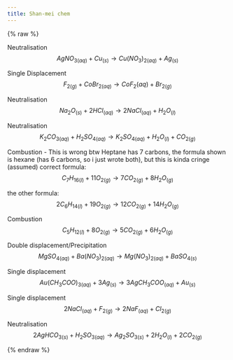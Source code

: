 ```yaml
---
title: Shan-mei chem
---
```


{% raw %}

Neutralisation
$${AgNO_3}_{(aq)}+{Cu}_{(s)}\rightarrow{{Cu(NO_{3})}_{2}}_{(aq)}+{Ag}_{(s)}$$

Single Displacement
$${F_2}_{(g)}+{CoBr_{2}}_{(aq)}\rightarrow{CoF_{2}}{(aq)}+{Br_{2}}_{(g)}$$

Neutralisation
$${Na_2O}_{(s)}+2{HCl}_{(aq)}\rightarrow{2{NaCl}_{(aq)}}+{{H_2O}_{(l)}}$$

Neutralisation
$${K_2CO_3}_{(aq)}+{H_2SO_4}_{(aq)}\rightarrow{{K_2SO_4}_{(aq)}}+{{H_2O}_{(l)}}+{{CO_2}_{(g)}}$$

Combustion - This is wrong btw Heptane has 7 carbons, the formula shown is hexane (has 6 carbons, so i just wrote both), but this is kinda cringe
(assumed) correct formula:
$${{C_7H_{16}}_{(l)}}+{11{O_{2}}_{(g)}}\rightarrow{7{CO_{2}}_{(g)}}+{8{H_2O}_{(g)}}$$

the other formula:
$${2{C_6H_{14}}_{(l)}}+{19{O_{2}}_{(g)}}\rightarrow{12{CO_{2}}_{(g)}}+{14{H_2O}_{(g)}}$$

Combustion
$${{C_5H_{12}}_{(l)}}+{8{O_{2}}_{(g)}}\rightarrow{5{CO_{2}}_{(g)}}+{6{H_2O}_{(g)}}$$

Double displacement/Precipitation
$${{MgSO_4}_{(aq)}}+{{Ba(NO_3)_2}_{(aq)}}\rightarrow{{Mg(NO_3)_2}_{(aq)}}+{{BaSO_4}_{(s)}}$$

Single displacement
$${Au(CH_3COO)_3}_{(aq)}+3{Ag}_{(s)}\rightarrow3{AgCH_3COO}_{(aq)}+{Au}_{(s)}$$

Single displacement
$$2{NaCl}_{(aq)}+{F_2}_{(g)}\rightarrow2{NaF}_{(aq)}+{Cl_{2}}_{(g)}$$

Neutralisation
$$2{AgHCO_3}_{(s)}+{H_2SO_3}_{(aq)}\rightarrow{{Ag_2SO_3}_{(s)}}+{2{H_2O}_{(l)}}+{2{CO_2}_{(g)}}$$

{% endraw %}